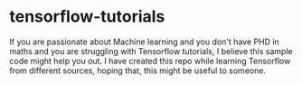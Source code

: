 # tensorflow-tutorials

If you are passionate about Machine learning and you don't have PHD in maths and 
you are struggling with Tensorflow tutorials, I believe this sample code might help you out.
I have created this repo while learning Tensorflow from different sources, hoping that, this might be useful to someone.